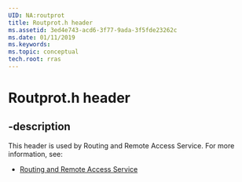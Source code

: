 ```yaml
---
UID: NA:routprot
title: Routprot.h header
ms.assetid: 3ed4e743-acd6-3f77-9ada-3f5fde23262c
ms.date: 01/11/2019
ms.keywords: 
ms.topic: conceptual
tech.root: rras
---
```


# Routprot.h header


## -description


This header is used by Routing and Remote Access Service. For more information, see:

- [Routing and Remote Access Service](../_rras/index.md)

